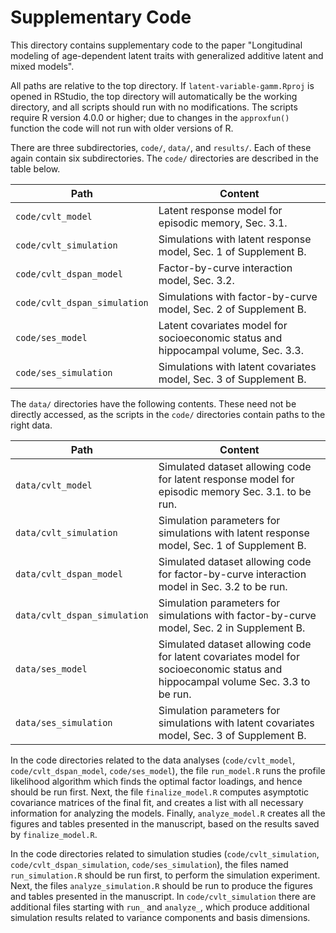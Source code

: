 # Supplementary Code

This directory contains supplementary code to the paper "Longitudinal modeling 
of age-dependent latent traits with generalized additive latent and mixed models".

All paths are relative to the
top directory. If `latent-variable-gamm.Rproj` is opened in RStudio, the top
directory will automatically be the working directory, and all scripts should
run with no modifications. The scripts require R version 4.0.0 or higher; due
to changes in the `approxfun()` function the code will not run with older versions
of R.

There are three subdirectories, `code/`, `data/`, and `results/`. Each of
these again contain six subdirectories. The `code/`
directories are described in the table below. 

| Path | Content | 
| ---- | ----        |
| `code/cvlt_model` | Latent response model for episodic memory, Sec. 3.1. |
| `code/cvlt_simulation` | Simulations with latent response model, Sec. 1 of Supplement B. |
| `code/cvlt_dspan_model` | Factor-by-curve interaction model, Sec. 3.2. | 
| `code/cvlt_dspan_simulation` | Simulations with factor-by-curve model, Sec. 2 of Supplement B. |
| `code/ses_model` | Latent covariates model for socioeconomic status and hippocampal volume, Sec. 3.3. |
| `code/ses_simulation` | Simulations with latent covariates model, Sec. 3 of Supplement B. |

The `data/` directories have the following contents. These need not be directly accessed, as the scripts
in the `code/` directories contain paths to the right data.

| Path | Content | 
| ---- | ----        |
| `data/cvlt_model` | Simulated dataset allowing code for latent response model for episodic memory Sec. 3.1. to be run. |
| `data/cvlt_simulation` | Simulation parameters for simulations with latent response model, Sec. 1 of Supplement B.  |
| `data/cvlt_dspan_model` | Simulated dataset allowing code for factor-by-curve interaction model in Sec. 3.2 to be run. | 
| `data/cvlt_dspan_simulation` | Simulation parameters for simulations with factor-by-curve model, Sec. 2 in Supplement B. |
| `data/ses_model` | Simulated dataset allowing code for latent covariates model for socioeconomic status and hippocampal volume Sec. 3.3 to be run. |
| `data/ses_simulation` | Simulation parameters for simulations with latent covariates model, Sec. 3 of Supplement B. |


In the code directories related to the data analyses (`code/cvlt_model`, `code/cvlt_dspan_model`, `code/ses_model`), the file `run_model.R` runs the profile likelihood algorithm which finds the optimal factor loadings, and hence should be run first. Next, the file `finalize_model.R` computes asymptotic covariance matrices of the final fit, and creates a list with all necessary information for analyzing the models. Finally, `analyze_model.R` creates all the figures and tables presented in the manuscript, based on the results saved by `finalize_model.R`.

In the code directories related to simulation studies (`code/cvlt_simulation`, `code/cvlt_dspan_simulation`, `code/ses_simulation`), the files named `run_simulation.R` should be run first, to perform the simulation experiment. Next, the files `analyze_simulation.R` should be run to produce the figures and tables presented in the manuscript. In `code/cvlt_simulation` there are additional files starting with `run_` and `analyze_`, which produce additional simulation results related to variance components and basis dimensions. 
